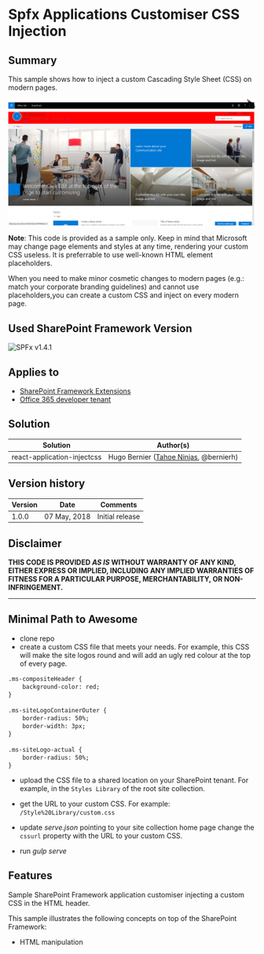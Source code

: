 # Spfx Applications Customiser CSS Injection

## Summary
This sample shows how to inject a custom Cascading Style Sheet (CSS) on modern pages.

![Sample super ugly CSS](./assets/sampleresults.png)

__Note__: This code is provided as a sample only. Keep in mind that Microsoft may change page elements and styles at any time, rendering your custom CSS useless. It is preferrable to use well-known HTML element placeholders.

When you need to make minor cosmetic changes to modern pages (e.g.:  match your corporate branding guidelines) and cannot use placeholders,you can create a custom CSS and inject on every modern page.


## Used SharePoint Framework Version

![SPFx v1.4.1](https://img.shields.io/badge/SPFx-1.4.1-green.svg)

## Applies to

* [SharePoint Framework Extensions](https://dev.office.com/sharepoint/docs/spfx/extensions/overview-extensions)
* [Office 365 developer tenant](http://dev.office.com/sharepoint/docs/spfx/set-up-your-developer-tenant)

## Solution

Solution|Author(s)
--------|---------
react-application-injectcss|Hugo Bernier ([Tahoe Ninjas](http://tahoeninjas.blog), @bernierh)

## Version history

Version|Date|Comments
-------|----|--------
1.0.0|07 May, 2018|Initial release

## Disclaimer

**THIS CODE IS PROVIDED *AS IS* WITHOUT WARRANTY OF ANY KIND, EITHER EXPRESS OR IMPLIED, INCLUDING ANY IMPLIED WARRANTIES OF FITNESS FOR A PARTICULAR PURPOSE, MERCHANTABILITY, OR NON-INFRINGEMENT.**

---

## Minimal Path to Awesome

* clone repo
* create a custom CSS file that meets your needs. For example, this CSS will make the site logos round and will add an ugly red colour at the top of every page.

```
.ms-compositeHeader {
    background-color: red;
}

.ms-siteLogoContainerOuter {
    border-radius: 50%;
    border-width: 3px;
}

.ms-siteLogo-actual {
    border-radius: 50%;
}
```
* upload the CSS file to a shared location on your SharePoint tenant. For example, in the `Styles Library` of the root site collection.
* get the URL to your custom CSS. For example: `/Style%20Library/custom.css`

* update _serve.json_ pointing to your site collection home page change the `cssurl` property with the URL to your custom CSS.
* run _gulp serve_

## Features

Sample SharePoint Framework application customiser injecting a custom CSS in the HTML header.

This sample illustrates the following concepts on top of the SharePoint Framework:

* HTML manipulation